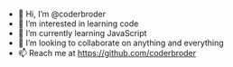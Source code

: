 - 👋 Hi, I’m @coderbroder
- 👀 I’m interested in learning code
- 🌱 I’m currently learning JavaScript
- 💞️ I’m looking to collaborate on anything and everything
- 📫 Reach me at https://github.com/coderbroder

<!---
coderbroder/coderbroder is a ✨ special ✨ repository because its `README.md` (this file) appears on your GitHub profile.
You can click the Preview link to take a look at your changes.
--->
